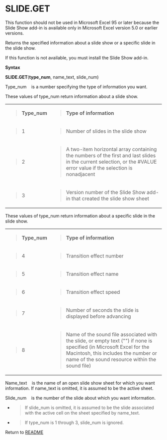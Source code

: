 # SLIDE.GET

This function should not be used in Microsoft Excel 95 or later because
the Slide Show add-in is available only in Microsoft Excel version 5.0
or earlier versions.

Returns the specified information about a slide show or a specific slide
in the slide show.

If this function is not available, you must install the Slide Show
add-in.

**Syntax**

**SLIDE.GET**(**type\_num**, name\_text, slide\_num)

Type\_num&nbsp;&nbsp;&nbsp;&nbsp;is a number specifying the type of
information you want.

These values of type\_num return information about a slide show.

<table>
<tbody>
<tr class="odd">
<td><blockquote>
<p><strong>Type_num</strong></p>
</blockquote></td>
<td><blockquote>
<p><strong>Type of information</strong></p>
</blockquote></td>
</tr>
<tr class="even">
<td><blockquote>
<p>1</p>
</blockquote></td>
<td><blockquote>
<p>Number of slides in the slide show</p>
</blockquote></td>
</tr>
<tr class="odd">
<td><blockquote>
<p>2</p>
</blockquote></td>
<td><blockquote>
<p>A two-item horizontal array containing the numbers of the first and last slides in the current selection, or the #VALUE error value if the selection is nonadjacent</p>
</blockquote></td>
</tr>
<tr class="even">
<td><blockquote>
<p>3</p>
</blockquote></td>
<td><blockquote>
<p>Version number of the Slide Show add-in that created the slide show sheet</p>
</blockquote></td>
</tr>
</tbody>
</table>

These values of type\_num return information about a specific slide in
the slide show.

<table>
<tbody>
<tr class="odd">
<td><blockquote>
<p><strong>Type_num</strong></p>
</blockquote></td>
<td><blockquote>
<p><strong>Type of information</strong></p>
</blockquote></td>
</tr>
<tr class="even">
<td><blockquote>
<p>4</p>
</blockquote></td>
<td><blockquote>
<p>Transition effect number</p>
</blockquote></td>
</tr>
<tr class="odd">
<td><blockquote>
<p>5</p>
</blockquote></td>
<td><blockquote>
<p>Transition effect name</p>
</blockquote></td>
</tr>
<tr class="even">
<td><blockquote>
<p>6</p>
</blockquote></td>
<td><blockquote>
<p>Transition effect speed</p>
</blockquote></td>
</tr>
<tr class="odd">
<td><blockquote>
<p>7</p>
</blockquote></td>
<td><blockquote>
<p>Number of seconds the slide is displayed before advancing</p>
</blockquote></td>
</tr>
<tr class="even">
<td><blockquote>
<p>8</p>
</blockquote></td>
<td><blockquote>
<p>Name of the sound file associated with the slide, or empty text ("") if none is specified (in Microsoft Excel for the Macintosh, this includes the number or name of the sound resource within the sound file)</p>
</blockquote></td>
</tr>
</tbody>
</table>

Name\_text&nbsp;&nbsp;&nbsp;&nbsp;is the name of an open slide show
sheet for which you want information. If name\_text is omitted, it is
assumed to be the active sheet.

Slide\_num&nbsp;&nbsp;&nbsp;&nbsp;is the number of the slide about which
you want information.

  - > If slide\_num is omitted, it is assumed to be the slide associated
    > with the active cell on the sheet specified by name\_text.

  - > If type\_num is 1 through 3, slide\_num is ignored.



Return to [README](README.md)

